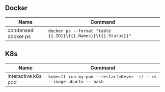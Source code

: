 ## Docker

| Name                     | Command                                                                          | 
| ------------------------ |----------------------------------------------------------------------------------|
| condensed docker ps      | `docker ps --format "table {{.ID}}\t{{.Names}}\t{{.Status}}"`                    |

## K8s

| Name                     | Command                                                                          | 
| ------------------------ |----------------------------------------------------------------------------------|
| interactive k8s pod      | `kubectl run my-pod --restart=Never -it --rm --image ubuntu -- bash`             |
